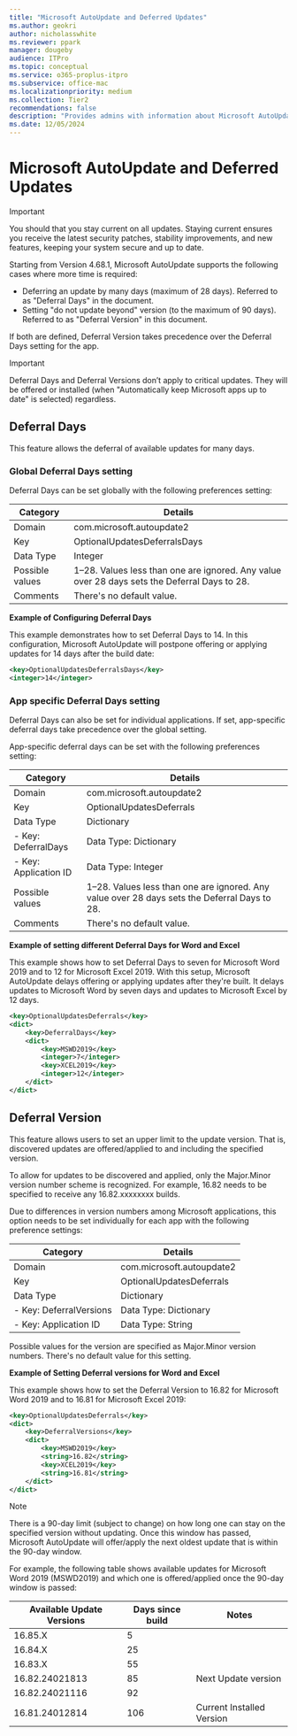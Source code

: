 ```yaml
---
title: "Microsoft AutoUpdate and Deferred Updates"
ms.author: geokri
author: nicholasswhite
ms.reviewer: ppark
manager: dougeby
audience: ITPro
ms.topic: conceptual
ms.service: o365-proplus-itpro
ms.subservice: office-mac
ms.localizationpriority: medium
ms.collection: Tier2
recommendations: false
description: "Provides admins with information about Microsoft AutoUpdate's deferred updates feature, including how to set deferral days and versions for individual applications."
ms.date: 12/05/2024
---
```


# Microsoft AutoUpdate and Deferred Updates

> [!IMPORTANT]
> You should that you stay current on all updates. Staying current ensures you receive the latest security patches, stability improvements, and new features, keeping your system secure and up to date.

Starting from Version 4.68.1, Microsoft AutoUpdate supports the following cases where more time is required:
- Deferring an update by many days (maximum of 28 days). Referred to as "Deferral Days" in the document.
- Setting "do not update beyond" version (to the maximum of 90 days). Referred to as "Deferral Version" in this document.

If both are defined, Deferral Version takes precedence over the Deferral Days setting for the app.

> [!IMPORTANT]
> Deferral Days and Deferral Versions don’t apply to critical updates. They will be offered or installed (when "Automatically keep Microsoft apps up to date" is selected) regardless.

## Deferral Days

This feature allows the deferral of available updates for many days.

### Global Deferral Days setting

Deferral Days can be set globally with the following preferences setting:

| Category   | Details                                     |
|------------|--------------------------------------------|
| Domain     | com.microsoft.autoupdate2                 |
| Key        | OptionalUpdatesDeferralsDays              |
| Data Type  | Integer                                    |
| Possible values | 1–28. Values less than one are ignored. Any value over 28 days sets the Deferral Days to 28. |
| Comments   | There's no default value.                 |

**Example of Configuring Deferral Days**

This example demonstrates how to set Deferral Days to 14. In this configuration, Microsoft AutoUpdate will postpone offering or applying updates for 14 days after the build date:

```xml
<key>OptionalUpdatesDeferralsDays</key>
<integer>14</integer>
```

### App specific Deferral Days setting

Deferral Days can also be set for individual applications. If set, app-specific deferral days take precedence over the global setting.

App-specific deferral days can be set with the following preferences setting:

| Category         | Details                    |
|------------------|----------------------------|
| Domain           | com.microsoft.autoupdate2 |
| Key              | OptionalUpdatesDeferrals  |
| Data Type        | Dictionary                |
| - Key: DeferralDays | Data Type: Dictionary |
| - Key: Application ID | Data Type: Integer   |
| Possible values  | 1–28. Values less than one are ignored. Any value over 28 days sets the Deferral Days to 28. |
| Comments         | There's no default value. |

**Example of setting different Deferral Days for Word and Excel**

This example shows how to set Deferral Days to seven for Microsoft Word 2019 and to 12 for Microsoft Excel 2019. With this setup, Microsoft AutoUpdate delays offering or applying updates after they're built. It delays updates to Microsoft Word by seven days and updates to Microsoft Excel by 12 days.

```xml
<key>OptionalUpdatesDeferrals</key>
<dict>
    <key>DeferralDays</key>
    <dict>
        <key>MSWD2019</key>
        <integer>7</integer>
        <key>XCEL2019</key>
        <integer>12</integer>
    </dict>
</dict>
```

## Deferral Version

This feature allows users to set an upper limit to the update version. That is, discovered updates are offered/applied to and including the specified version.

To allow for updates to be discovered and applied, only the Major.Minor version number scheme is recognized. For example, 16.82 needs to be specified to receive any 16.82.xxxxxxxx builds.

Due to differences in version numbers among Microsoft applications, this option needs to be set individually for each app with the following preference settings:

| Category                | Details                    |
|-------------------------|----------------------------|
| Domain                  | com.microsoft.autoupdate2  |
| Key                     | OptionalUpdatesDeferrals   |
| Data Type               | Dictionary                 |
| - Key: DeferralVersions | Data Type: Dictionary      |
| - Key: Application ID   | Data Type: String          |

Possible values for the version are specified as Major.Minor version numbers. There's no default value for this setting.

**Example of Setting Deferral versions for Word and Excel**

This example shows how to set the Deferral Version to 16.82 for Microsoft Word 2019 and to 16.81 for Microsoft Excel 2019:

```xml
<key>OptionalUpdatesDeferrals</key>
<dict>
    <key>DeferralVersions</key>
    <dict>
        <key>MSWD2019</key>
        <string>16.82</string>
        <key>XCEL2019</key>
        <string>16.81</string>
    </dict>
</dict>
```

> [!NOTE]
> There is a 90-day limit (subject to change) on how long one can stay on the specified version without updating. Once this window has passed, Microsoft AutoUpdate will offer/apply the next oldest update that is within the 90-day window.

For example, the following table shows available updates for Microsoft Word 2019 (MSWD2019) and which one is offered/applied once the 90-day window is passed:

| Available Update Versions | Days since build | Notes                        |
|---------------------------|--------------------|------------------------------|
| 16.85.X                   | 5                  |                              |
| 16.84.X                   | 25                 |                              |
| 16.83.X                   | 55                 |                              |
| 16.82.24021813            | 85                 | Next Update version          |
| 16.82.24021116            | 92                 |                              |
| 16.81.24012814            | 106                | Current Installed Version    |
